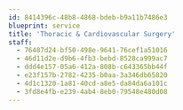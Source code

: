 ```yaml
---
id: 8414396c-48b8-4868-bdeb-b9a11b7486e3
blueprint: service
title: 'Thoracic & Cardiovascular Surgery'
staff:
  - 76487d24-bf50-498e-9641-76cef1a51016
  - 46d11d2e-d9b6-4fb3-bebd-8528ca999ac7
  - ddd4e157-05a6-412a-808b-c643365bb44f
  - e23f157b-2782-4235-b0aa-3a346db65820
  - 4d1c1320-1a81-40cd-a8e5-da84da6a101c
  - 3fd8e4fb-e239-4ab4-8eb0-79548e480d08
---
```


